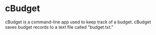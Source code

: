 # cBudget  

cBudget is a command-line app used to keep track of a budget. cBudget saves budget records to a text file called "budget.txt."